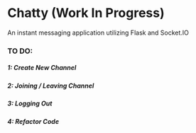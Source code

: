 # Chatty (Work In Progress)
An instant messaging application utilizing Flask and Socket.IO

### TO DO:
##### 1: Create New Channel
##### 2: Joining / Leaving Channel
##### 3: Logging Out
##### 4: Refactor Code

